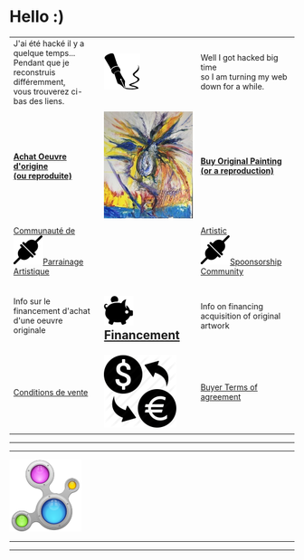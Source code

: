 # Hello :)




|       |       |       |
|  ---  |  ---  |  ---  |
|  J'ai été hacké il y a quelque temps... <br>Pendant que je reconstruis différemment,<br> vous trouverez ci-bas des liens.     |   ![](./img/ico/fountain-pen-close-up-64px.png)    |    Well I got hacked big time<br> so I am turning my web<br> down for a while.   |
|       |       |       |
|    **[Achat Oeuvre d'origine <br>(ou reproduite)](https://www.artpal.com/jgisabelleart)**|  [![](./img/ap_articol_no_01__20x24__220320__tn.jpg)](https://www.artpal.com/jgisabelleart)     |   **[Buy Original Painting <br>(or a reproduction)](https://www.artpal.com/jgisabelleart)**     |
|       |       |       |
|    [Communauté de <br>![](./img/ico/connected-52.png)Parrainage Artistique](https://www.patreon.com/jgisabelleart)    |       |    [Artistic <br>![](./img/ico/connected-52.png)Spoonsorship Community](https://www.patreon.com/jgisabelleart)    |
|Info sur le financement d'achat <br>d'une oeuvre originale |  <h2> [![](./img/ico/icons8-money-box-52.png)Financement](financement.md)</h2>     | Info on financing acquisition of original artwork      |
|  [Conditions de vente](conditionsacheteurs)     |  ![](./img/ico/currency-exchange-128.png)     | [Buyer Terms of agreement](conditionsacheteurs-en)       |
|       |       |       |


----


----

  ![](./img/ico/dotted-map-blue.png)
  

<!-- ### I am presently working in developping my style using various AI I trained.

#### here is one of my creation made from a Dali's inspiration : 

[![](0050_untitled_1937__us33_sdw_v02_1111x___150k_sdw_v02_2100x___135k__mtn.jpg)](0050_untitled_1937__us33_sdw_v02_1111x___150k_sdw_v02_2100x___135k.jpg) -->


<!-- Global site tag (gtag.js) - Google Analytics -->
<script async src="https://www.googletagmanager.com/gtag/js?id=G-KN1XRLTTQ0"></script>
<script>
  window.dataLayer = window.dataLayer || [];
  function gtag(){dataLayer.push(arguments);}
  gtag('js', new Date());

  gtag('config', 'G-KN1XRLTTQ0');
</script>

----



----


  
  
  
  
  
  
  
  
  
  
  
  
  
  
  
  


<!-- 
[test-CRM](test-crm.html) | [test-SaleIQ](test-saleiq.html) -->

